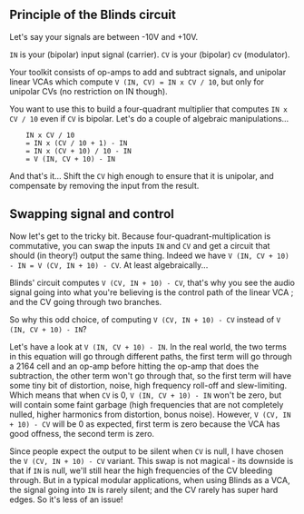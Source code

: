 ## Principle of the Blinds circuit

Let's say your signals are between -10V and +10V.

`IN` is your (bipolar) input signal (carrier).
`CV` is your (bipolar) cv (modulator).

Your toolkit consists of op-amps to add and subtract signals, and unipolar linear VCAs which compute `V (IN, CV) = IN x CV / 10`, but only for unipolar CVs (no restriction on IN though).

You want to use this to build a four-quadrant multiplier that computes `IN x CV / 10` even if `CV` is bipolar. Let's do a couple of algebraic manipulations...

		IN x CV / 10
		= IN x (CV / 10 + 1) - IN
		= IN x (CV + 10) / 10 - IN
		= V (IN, CV + 10) - IN

And that's it... Shift the `CV` high enough to ensure that it is unipolar, and compensate by removing the input from the result.

## Swapping signal and control

Now let's get to the tricky bit. Because four-quadrant-multiplication is commutative, you can swap the inputs `IN` and `CV` and get a circuit that should (in theory!) output the same thing. Indeed we have `V (IN, CV + 10) - IN = V (CV, IN + 10) - CV`. At least algebraically...

Blinds' circuit computes `V (CV, IN + 10) - CV`, that's why you see the audio signal going into what you're believing is the control path of the linear VCA ; and the CV going through two branches.

So why this odd choice, of computing `V (CV, IN + 10) - CV` instead of `V (IN, CV + 10) - IN`?

Let's have a look at `V (IN, CV + 10) - IN`. In the real world, the two terms in this equation will go through different paths, the first term will go through a 2164 cell and an op-amp before hitting the op-amp that does the subtraction, the other term won't go through that, so the first term will have some tiny bit of distortion, noise, high frequency roll-off and slew-limiting. Which means that when `CV` is 0, `V (IN, CV + 10) - IN` won't be zero, but will contain some faint garbage (high frequencies that are not completely nulled, higher harmonics from distortion, bonus noise). However, `V (CV, IN + 10) - CV` will be 0 as expected, first term is zero because the VCA has good offness, the second term is zero.

Since people expect the output to be silent when `CV` is null, I have chosen the `V (CV, IN + 10) - CV` variant. This swap is not magical - its downside is that if `IN` is null, we'll still hear the high frequencies of the CV bleeding through. But in a typical modular applications, when using Blinds as a VCA, the signal going into `IN` is rarely silent; and the CV rarely has super hard edges. So it's less of an issue!